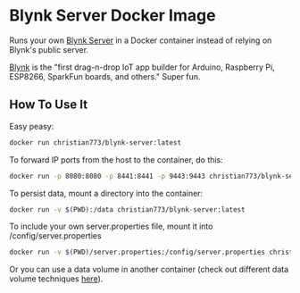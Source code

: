 # Blynk Server Docker Image

Runs your own [Blynk Server](https://github.com/blynkkk/blynk-server) in a Docker container instead of relying on Blynk's public server.

[Blynk](http://www.blynk.cc) is the "first drag-n-drop IoT app builder for Arduino, Raspberry Pi, ESP8266, SparkFun boards, and others." Super fun.

## How To Use It

Easy peasy:

```sh
docker run christian773/blynk-server:latest
```

To forward IP ports from the host to the container, do this:

```sh
docker run -p 8080:8080 -p 8441:8441 -p 9443:9443 christian773/blynk-server:latest
```

To persist data, mount a directory into the container:

```sh
docker run -v $(PWD):/data christian773/blynk-server:latest
```

To include your own server.properties file, mount it into /config/server.properties

```sh
docker run -v $(PWD)/server.properties:/config/server.properties christian773/blynk-server:latest
```

Or you can use a data volume in another container (check out different data volume techniques [here](https://docs.docker.com/engine/tutorials/dockervolumes/)).
